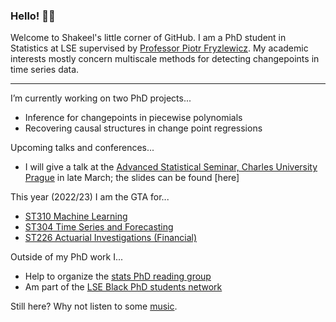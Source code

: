 ### Hello! 👋🏾

Welcome to Shakeel's little corner of GitHub. I am a PhD student in Statistics at LSE supervised by [Professor Piotr Fryzlewicz](https://stats.lse.ac.uk/fryzlewicz/). My academic interests mostly concern multiscale methods for detecting changepoints in time series data.

---

I’m currently working on two PhD projects...
  * Inference for changepoints in piecewise polynomials
  * Recovering causal structures in change point regressions
  
Upcoming talks and conferences...
  * I will give a talk at the [Advanced Statistical Seminar, Charles University Prague](https://www2.karlin.mff.cuni.cz/~maciak/StS2023.php) in late March; the slides can be found [here]

This year (2022/23) I am the GTA for...
  * [ST310 Machine Learning](https://www.lse.ac.uk/resources/calendar2020-2021/courseGuides/ST/2020_ST310.htm)
  * [ST304 Time Series and Forecasting](https://www.lse.ac.uk/resources/calendar2020-2021/courseGuides/ST/2020_ST304.htm)
  * [ST226 Actuarial Investigations (Financial)](https://www.lse.ac.uk/resources/calendar2020-2021/courseGuides/ST/2020_ST226.htm)

Outside of my PhD work I...
  * Help to organize the [stats PhD reading group](https://lse-stats-phd-reading-group.github.io/)
  * Am part of the [LSE Black PhD students network](https://twitter.com/LseMwangaza)

Still here? Why not listen to some [music](https://www.youtube.com/watch?v=BN8M2irJVJA).
